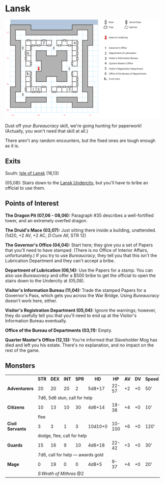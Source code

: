 # Lansk

![map](lansk.svg)

Dust off your *Bureaucracy* skill, we're going hunting for paperwork! (Actually, you won't need that skill at all.)

There aren't any random encounters, but the fixed ones are tough enough as it is.

## Exits

South: [Isle of Lansk](dilmun.md) (16,13)

(05,08): Stairs down to the [Lansk Undercity](lansk-undercity.md), but you'll have to bribe an official to use them.

## Points of Interest

**The Dragon Pit (07,06 - 08,06):** Paragraph #35 describes a well-fortified tower, and an extremely overfed dragon.

**The Druid's Mace (03,07):** Just sitting there inside a building, unattended. (1d20, +2 AV, +2 AC, *D:Cure All*, STR 12)

**The Governor's Office (04,04):** Start here; they give you a set of Papers that you'll need to have stamped. (There is no Office of Interior Affairs, unfortunately.) If you try to use *Bureaucracy*, they tell you that this isn't the Lubrication Department and they can't accept a bribe.

**Department of Lubrication (06,14):** Use the Papers for a stamp. You can also use *Bureaucracy* and offer a $500 bribe to get the official to open the stairs down to the Undercity at (05,08).

**Visitor's Information Bureau (11,04):** Trade the stamped Papers for a Governor's Pass, which gets you across the War Bridge. Using *Bureaucracy* doesn't work here, either.

**Visitor's Registration Department (05,04):** Ignore the warnings; however, they do usefully tell you that you'll need to end up at the Visitor's Information Bureau eventually.

**Office of the Bureau of Departments (03,11):** Empty.

**Quarter Master's Office (12,13):** You're informed that Slaveholder Mog has died and left you his estate. There's no explanation, and no impact on the rest of the game.

## Monsters

<table>
  <tr>
    <th></th>
    <th>STR</th>
    <th>DEX</th>
    <th>INT</th>
    <th>SPR</th>
    <th>HD</th>
    <th>HP</th>
    <th>AV</th>
    <th>DV</th>
    <th>Speed</th>
    <th>XP</th>
  </tr>
  <tr>
    <td><b>Adventurers</b></td>
    <td>20</td>
    <td>20</td>
    <td>20</td>
    <td>2</td>
    <td>5d8+17</td>
    <td>22-57</td>
    <td>+2</td>
    <td>+0</td>
    <td>50'</td>
    <td>140</td>
  </tr><tr>
    <td></td>
    <td colspan="10">7d6, 5d6 stun, call for help</td>
  </tr>
  <tr>
    <td><b>Citizens</b></td>
    <td>10</td>
    <td>13</td>
    <td>10</td>
    <td>30</td>
    <td>4d6+14</td>
    <td>18-38</td>
    <td>+4</td>
    <td>+0</td>
    <td>10'</td>
    <td>90</td>
  </tr><tr>
    <td></td>
    <td colspan="10">flee</td>
  </tr>
  <tr>
    <td><b>Civil Servants</b></td>
    <td>3</td>
    <td>3</td>
    <td>1</td>
    <td>3</td>
    <td>10d10+0</td>
    <td>10-100</td>
    <td>+6</td>
    <td>+0</td>
    <td>120'</td>
    <td>1</td>
  </tr><tr>
    <td></td>
    <td colspan="10">dodge, flee, call for help</td>
  </tr>
  <tr>
    <td><b>Guards</b></td>
    <td>15</td>
    <td>16</td>
    <td>9</td>
    <td>10</td>
    <td>4d6+18</td>
    <td>22-42</td>
    <td>+3</td>
    <td>+0</td>
    <td>30'</td>
    <td>220</td>
  </tr><tr>
    <td></td>
    <td colspan="10">7d6, call for help — awards gold</td>
  </tr>
  <tr>
    <td><b>Mage</b></td>
    <td>0</td>
    <td>19</td>
    <td>0</td>
    <td>0</td>
    <td>4d8+5</td>
    <td>9-37</td>
    <td>+4</td>
    <td>+0</td>
    <td>20'</td>
    <td>200</td>
  </tr><tr>
    <td></td>
    <td colspan="10"><i>S:Wrath of Mithras</i> @2</td>
  </tr>
</table>
